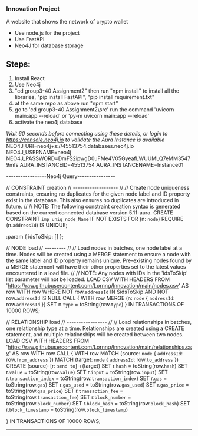 ### Innovation Project
A website that shows the network of crypto wallet <br>
- Use node.js for the project
- Use FastAPI
- Neo4J for database storage

## Steps:

1. Install React
2. Use Neo4j
3. "cd group3-40 Assignment2" then run "npm install" to install all the libraries, "pip install FastAPI", "pip install requirement.txt"
4. at the same repo as above run "npm start"
5. go to 'cd group3-40 Assignment2\src' run the command 'uvicorn main:app --reload' or 'py-m uvicorn main:app --reload'
6. activate the neo4j database


*Wait 60 seconds before connecting using these details, or login to https://console.neo4j.io to validate the Aura Instance is available*
NEO4J_URI=neo4j+s://45513754.databases.neo4j.io
NEO4J_USERNAME=neo4j
NEO4J_PASSWORD=DmFS2ipwgD0uFMe4V05GyeafLWUUMLQ7eMM35479mfs
AURA_INSTANCEID=45513754
AURA_INSTANCENAME=Instance01	



-----------------Neo4j Query----------------

// CONSTRAINT creation
// -------------------
//
// Create node uniqueness constraints, ensuring no duplicates for the given node label and ID property exist in the database. This also ensures no duplicates are introduced in future.
//
// NOTE: The following constraint creation syntax is generated based on the current connected database version 5.11-aura.
CREATE CONSTRAINT `imp_uniq_node_Name` IF NOT EXISTS
FOR (n: `node`)
REQUIRE (n.`addressId`) IS UNIQUE;

:param {
idsToSkip: []
};

// NODE load
// ---------
//
// Load nodes in batches, one node label at a time. Nodes will be created using a MERGE statement to ensure a node with the same label and ID property remains unique. Pre-existing nodes found by a MERGE statement will have their other properties set to the latest values encountered in a load file.
//
// NOTE: Any nodes with IDs in the 'idsToSkip' list parameter will not be loaded.
LOAD CSV WITH HEADERS FROM 'https://raw.githubusercontent.com/Lornng/Innovation/main/nodes.csv' AS row
WITH row
WHERE NOT row.`addressId` IN $idsToSkip AND NOT row.`addressId` IS NULL
CALL {
WITH row
MERGE (n: `node` { `addressId`: row.`addressId` })
SET n.`type` = toString(row.`type`)
} IN TRANSACTIONS OF 10000 ROWS;


// RELATIONSHIP load
// -----------------
//
// Load relationships in batches, one relationship type at a time. Relationships are created using a CREATE statement, and multiple relationships will be created between two nodes.
LOAD CSV WITH HEADERS FROM 'https://raw.githubusercontent.com/Lornng/Innovation/main/relationships.csv' AS row
WITH row
CALL {
WITH row
MATCH (source: `node` { `addressId`: row.`from_address` })
MATCH (target: `node` { `addressId`: row.`to_address` })
CREATE (source)-[r: `send to`]->(target)
SET r.`hash` = toString(row.`hash`)
SET r.`value` = toString(row.`value`)
SET r.`input` = toString(row.`input`)
SET r.`transaction_index` = toString(row.`transaction_index`)
SET r.`gas` = toString(row.`gas`)
SET r.`gas_used` = toString(row.`gas_used`)
SET r.`gas_price` = toString(row.`gas_price`)
SET r.`transaction_fee` = toString(row.`transaction_fee`)
SET r.`block_number` = toString(row.`block_number`)
SET r.`block_hash` = toString(row.`block_hash`)
SET r.`block_timestamp` = toString(row.`block_timestamp`)

} IN TRANSACTIONS OF 10000 ROWS;

----------------------------------------------------------------------

